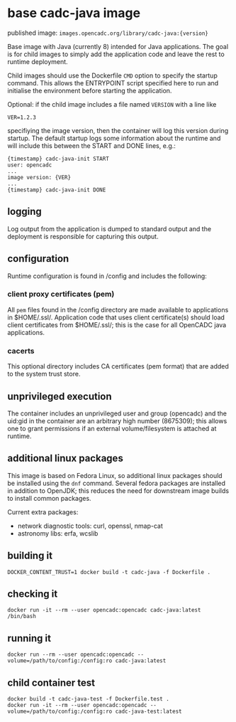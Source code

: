 # base cadc-java image

published image: `images.opencadc.org/library/cadc-java:{version}`

Base image with Java (currently 8) intended for Java applications. The goal is for child 
images to simply add the application code and leave the rest to runtime deployment.

Child images should use the  Dockerfile `CMD` option to specify the startup command. This allows
the ENTRYPOINT script specified here to run and initialise the environment before starting the
application.

Optional: if the child image includes a file named `VERSION` with a line like
```
VER=1.2.3
```
specifiying the image version, then the container will log this version during startup. The
default startup logs some information about the runtime and will include this between the
START and DONE lines, e.g.:
```
{timestamp} cadc-java-init START
user: opencadc
...
image version: {VER}
...
{timestamp} cadc-java-init DONE
```

## logging

Log output from the application is dumped to standard output and the deployment is responsible 
for capturing this output. 

## configuration

Runtime configuration is found in /config and includes the following:

### client proxy certificates (pem)

All `pem` files found in the /config directory are made available to applications in $HOME/.ssl/.
Application code that uses client certificate(s) should load client certificates from $HOME/.ssl/;
this is the case for all OpenCADC java applications.

### cacerts

This optional directory includes CA certificates (pem format) that are added to the system trust store.

## unprivileged execution

The container includes an unprivileged user and group (opencadc) and the uid:gid in the container are an
arbitrary high number (8675309); this allows one to grant permissions if an external volume/filesystem 
is attached at runtime.

## additional linux packages

This image is based on Fedora Linux, so additional linux packages should be installed using the `dnf` command.
Several fedora packages are installed in addition to OpenJDK; this reduces the need for downstream 
image builds to install common packages.

Current extra packages: 
* network diagnostic tools: curl, openssl, nmap-cat
* astronomy libs: erfa, wcslib

## building it
```
DOCKER_CONTENT_TRUST=1 docker build -t cadc-java -f Dockerfile .
```

## checking it
```
docker run -it --rm --user opencadc:opencadc cadc-java:latest /bin/bash
```

## running it
```
docker run --rm --user opencadc:opencadc --volume=/path/to/config:/config:ro cadc-java:latest
```

## child container test
```
docker build -t cadc-java-test -f Dockerfile.test .
docker run -it --rm --user opencadc:opencadc --volume=/path/to/config:/config:ro cadc-java-test:latest
```

